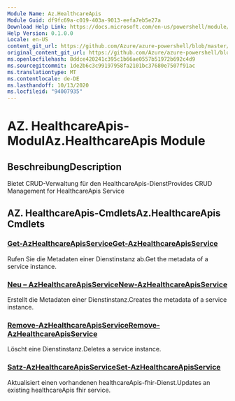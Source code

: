 ```yaml
---
Module Name: Az.HealthcareApis
Module Guid: df9fc69a-c019-403a-9013-eefa7eb5e27a
Download Help Link: https://docs.microsoft.com/en-us/powershell/module/az.healthcareapis
Help Version: 0.1.0.0
Locale: en-US
content_git_url: https://github.com/Azure/azure-powershell/blob/master/src/HealthcareApis/HealthcareApis/help/Az.HealthcareApis.md
original_content_git_url: https://github.com/Azure/azure-powershell/blob/master/src/HealthcareApis/HealthcareApis/help/Az.HealthcareApis.md
ms.openlocfilehash: 8ddce420241c395c1b66ae0557b51972b692c4d9
ms.sourcegitcommit: 1de2b6c3c99197958fa2101bc37680e7507f91ac
ms.translationtype: MT
ms.contentlocale: de-DE
ms.lasthandoff: 10/13/2020
ms.locfileid: "94007935"
---
```

# <span data-ttu-id="487a9-101">AZ. HealthcareApis-Modul</span><span class="sxs-lookup"><span data-stu-id="487a9-101">Az.HealthcareApis Module</span></span>
## <span data-ttu-id="487a9-102">Beschreibung</span><span class="sxs-lookup"><span data-stu-id="487a9-102">Description</span></span>
<span data-ttu-id="487a9-103">Bietet CRUD-Verwaltung für den HealthcareApis-Dienst</span><span class="sxs-lookup"><span data-stu-id="487a9-103">Provides CRUD Management for HealthcareApis Service</span></span>

## <span data-ttu-id="487a9-104">AZ. HealthcareApis-Cmdlets</span><span class="sxs-lookup"><span data-stu-id="487a9-104">Az.HealthcareApis Cmdlets</span></span>
### [<span data-ttu-id="487a9-105">Get-AzHealthcareApisService</span><span class="sxs-lookup"><span data-stu-id="487a9-105">Get-AzHealthcareApisService</span></span>](Get-AzHealthcareApisService.md)
<span data-ttu-id="487a9-106">Rufen Sie die Metadaten einer Dienstinstanz ab.</span><span class="sxs-lookup"><span data-stu-id="487a9-106">Get the metadata of a service instance.</span></span>

### [<span data-ttu-id="487a9-107">Neu – AzHealthcareApisService</span><span class="sxs-lookup"><span data-stu-id="487a9-107">New-AzHealthcareApisService</span></span>](New-AzHealthcareApisService.md)
<span data-ttu-id="487a9-108">Erstellt die Metadaten einer Dienstinstanz.</span><span class="sxs-lookup"><span data-stu-id="487a9-108">Creates the metadata of a service instance.</span></span>

### [<span data-ttu-id="487a9-109">Remove-AzHealthcareApisService</span><span class="sxs-lookup"><span data-stu-id="487a9-109">Remove-AzHealthcareApisService</span></span>](Remove-AzHealthcareApisService.md)
<span data-ttu-id="487a9-110">Löscht eine Dienstinstanz.</span><span class="sxs-lookup"><span data-stu-id="487a9-110">Deletes a service instance.</span></span>

### [<span data-ttu-id="487a9-111">Satz-AzHealthcareApisService</span><span class="sxs-lookup"><span data-stu-id="487a9-111">Set-AzHealthcareApisService</span></span>](Set-AzHealthcareApisService.md)
<span data-ttu-id="487a9-112">Aktualisiert einen vorhandenen healthcareApis-fhir-Dienst.</span><span class="sxs-lookup"><span data-stu-id="487a9-112">Updates an existing healthcareApis fhir service.</span></span>

